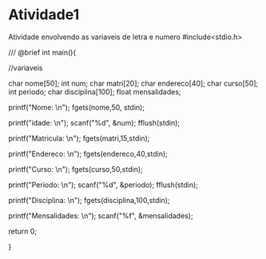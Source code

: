 # Atividade1
Atividade envolvendo as variaveis de letra e numero
#include<stdio.h>


/// @brief 
 int main(){

  //variaveis

  char nome[50];
  int num;
  char matri[20];
  char endereco[40];
  char curso[50];
  int periodo;
  char disciplina[100];
  float mensalidades;


  printf("Nome: \n");
  fgets(nome,50, stdin);


  printf("idade: \n");
  scanf("%d", &num);
  fflush(stdin);

  printf("Matricula: \n");
  fgets(matri,15,stdin);


  printf("Endereco: \n");
  fgets(endereco,40,stdin);

  printf("Curso: \n");
  fgets(curso,50,stdin);

  printf("Periodo: \n");
  scanf("%d", &periodo);
  fflush(stdin);
  
  printf("Disciplina: \n");
  fgets(disciplina,100,stdin);

  printf("Mensalidades: \n");
  scanf("%f", &mensalidades);



 return 0;


   

   

}
